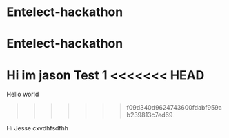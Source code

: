 # Entelect-hackathon
# Entelect-hackathon
Hi im jason
Test 1
<<<<<<< HEAD
=======
Hello world
>>>>>>> f09d340d9624743600fdabf959ab239813c7ed69






Hi Jesse
 cxvdhfsdfhh
